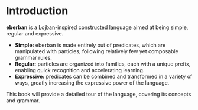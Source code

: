 # Introduction

__eberban__ is a [Lojban](https://mw.lojban.org/papri/Lojban)-inspired
[constructed language](https://en.wikipedia.org/wiki/Constructed_language) aimed
at being simple, regular and expressive.

- __Simple:__ eberban is made entirely out of predicates, which are manipulated
  with particles, following relatively few yet composable grammar rules.
- __Regular:__ particles are organized into families, each with a unique prefix,
  enabling quick recognition and accelerating learning.
- __Expressive:__ predicates can be combined and transformed in a variety of
  ways, greatly increasing the expressive power of the language.

This book will provide a detailed tour of the language, covering its concepts
and grammar.